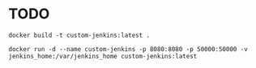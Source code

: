 # TODO

`docker build -t custom-jenkins:latest .`

`docker run -d --name custom-jenkins -p 8080:8080 -p 50000:50000 -v jenkins_home:/var/jenkins_home custom-jenkins:latest`